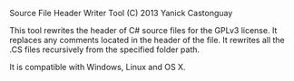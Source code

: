 ﻿Source File Header Writer Tool
(C) 2013 Yanick Castonguay            

This tool rewrites the header of C# source files for the GPLv3 license. It replaces any comments located in the header of the file. It rewrites all the .CS files recursively from the specified folder path.

It is compatible with Windows, Linux and OS X.